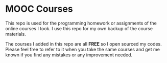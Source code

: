 # MOOC Courses

This repo is used for the programming homework or assignments of the online courses I took. I use this repo for my own backup of the course materials. 


The courses I added in this repo are all **FREE** so I open sourced my codes. Please feel free to refer to it when you take the same courses and get me known if you find any mistakes or any improvement needed. 
